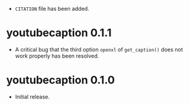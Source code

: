 * `CITATION` file has been added.


# youtubecaption 0.1.1

* A critical bug that the third option `openxl` of `get_caption()` does not work properly has been resolved.


# youtubecaption 0.1.0

* Initial release.

